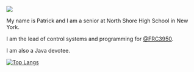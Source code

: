 <img src="https://media.tenor.com/pTPPHO2RdMsAAAAC/spongebob-patrick-star.gif"></img>


My name is Patrick and I am a senior at North Shore High School in New York. 


I am the lead of control systems and programming for [@FRC3950](https://github.com/FRC3950). 


I am also a Java devotee. 

[![Top Langs](https://github-readme-stats-git-masterrstaa-rickstaa.vercel.app/api/top-langs/?username=anuraghazra)](https://github.com/anuraghazra/github-readme-stats)
